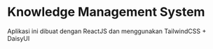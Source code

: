 # Knowledge Management System
Aplikasi ini dibuat dengan ReactJS dan menggunakan TailwindCSS + DaisyUI
